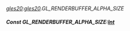 _[gles20](../../modules/gles20/gles20-module.md):[gles20](../../modules/gles20/gles20-module.md).GL\_RENDERBUFFER\_ALPHA\_SIZE_
##### Const GL\_RENDERBUFFER\_ALPHA\_SIZE:[Int](../../modules/wonkey/wonkey-types-int.md)

